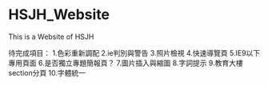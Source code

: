 HSJH_Website
============

This is a Website of HSJH

待完成項目：
1.色彩重新調配
2.ie判別與警告
3.照片檢視
4.快速導覽頁
5.IE9以下專用頁面
6.是否獨立專題簡報頁？
7.圖片插入與縮圖
8.字詞提示
9.教育大樓section分頁
10.字體統一
